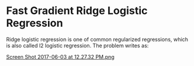 # Fast Gradient Ridge Logistic Regression

Ridge logistic regression is one of common regularized regressions, which is also called l2 logistic regression. The problem writes as:

[Screen Shot 2017-06-03 at 12.27.32 PM.png](https://postimg.org/image/pv1rqm8nd/)
